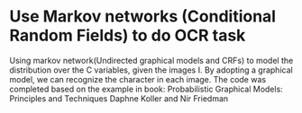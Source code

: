 # Use Markov networks (Conditional Random Fields) to do OCR task
Using markov network(Undirected graphical models and CRFs) to model the distribution over the C variables, given the images I. By adopting a graphical model, we can recognize the character in each image. 
The code was completed based on the example in book: Probabilistic Graphical Models: Principles and Techniques Daphne Koller and Nir Friedman
